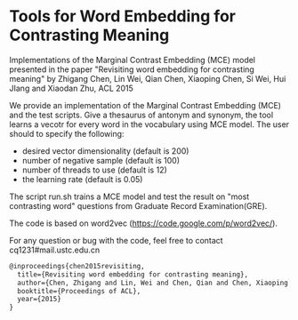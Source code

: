 # Tools for Word Embedding for Contrasting Meaning

Implementations of the Marginal Contrast Embedding (MCE) model presented in the paper "Revisiting word embedding for contrasting meaning" by Zhigang Chen, Lin Wei, Qian Chen, Xiaoping Chen, Si Wei, Hui JIang and Xiaodan Zhu, ACL 2015

We provide an implementation of the Marginal Contrast Embedding (MCE) and the test scripts. Give a thesaurus of antonym and synonym, the tool learns a vecotr for every word in the vocabulary using MCE model. The user should to specify the following:

 - desired vector dimensionality (default is 200)
 - number of negative sample (default is 100)
 - number of threads to use (default is 12)
 - the learning rate (default is 0.05)

The script run.sh trains a MCE model and test the result on "most contrasting word" questions from Graduate Record Examination(GRE). 

The code is based on word2vec (https://code.google.com/p/word2vec/).

For any question or bug with the code, feel free to contact cq1231#mail.ustc.edu.cn

```latex
@inproceedings{chen2015revisiting,
  title={Revisiting word embedding for contrasting meaning},
  author={Chen, Zhigang and Lin, Wei and Chen, Qian and Chen, Xiaoping and Wei, Si and Jiang, Hui and Zhu, Xiaodan},
  booktitle={Proceedings of ACL},
  year={2015}
}
```